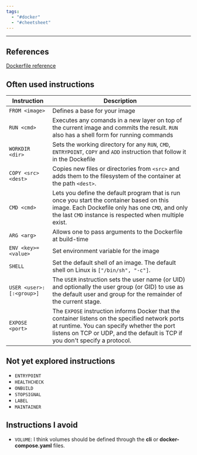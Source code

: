 ```yaml
---
tags:
  - "#docker"
  - "#cheetsheet"
---
```

---
## References 

[Dockerfile reference](https://docs.docker.com/reference/dockerfile/)

## Often used instructions

| Instruction              | Description                                                                                                                                                                                                                   |
| ------------------------ | ----------------------------------------------------------------------------------------------------------------------------------------------------------------------------------------------------------------------------- |
| `FROM <image>`           | Defines a base for your image                                                                                                                                                                                                 |
| `RUN <cmd>`              | Executes any comands in a new layer on top of the current image and commits the result. `RUN` also has a shell form for running commands                                                                                      |
| `WORKDIR <dir>`          | Sets the working directory for any `RUN`, `CMD`, `ENTRYPOINT`, `COPY` and `ADD` instruction that follow it in the Dockefile                                                                                                   |
| `COPY <src> <dest>`      | Copies new files or directories from `<src>` and adds them to the filesystem of the container at the path `<dest>`.                                                                                                           |
| `CMD <cmd>`              | Lets you define the default program that is run once you start the container based on this image. Each Dockefile only has one `CMD`, and only the last `CMD` instance is respected when multiple exist.                       |
| `ARG <arg>`              | Allows one to pass arguments to the Dockerfile at build-time                                                                                                                                                                  |
| `ENV <key>=<value>`      | Set environment variable for the image                                                                                                                                                                                        |
| `SHELL `                 | Set the default shell of an image. The default shell on Linux is `["/bin/sh", "-c"]`.                                                                                                                                         |
| `USER <user>:[:<group>]` | The `USER` instruction sets the user name (or UID) and optionally the user group (or GID) to use as the default user and group for the remainder of the current stage.                                                        |
| `EXPOSE <port>`          | The `EXPOSE` instruction informs Docker that the container listens on the specified network ports at runtime. You can specify whether the port listens on TCP or UDP, and the default is TCP if you don't specify a protocol. |
## Not yet explored instructions

- `ENTRYPOINT`
- `HEALTHCHECK`
- `ONBUILD`
- `STOPSIGNAL`
- `LABEL`
- `MAINTAINER`

## Instructions I avoid

- `VOLUME`: I think volumes should be defined through the **cli** or **docker-compose.yaml** files.